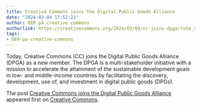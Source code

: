```yaml
---
title: Creative Commons joins the Digital Public Goods Alliance
date: "2024-03-04 17:52:22"
author: OER på creative commons
authorlink: https://creativecommons.org/2024/03/04/cc-joins-dpga/?utm_source=rss&utm_medium=rss&utm_campaign=cc-joins-dpga
tags:
- OER-pa-creative-commons
---
```

<p>Today, Creative Commons (CC) joins the Digital Public Goods Alliance (DPGA) as a new member. The DPGA is a multi-stakeholder initiative with a mission to accelerate the attainment of the sustainable development goals in low- and middle-income countries by facilitating the discovery, development, use of, and investment in digital public goods (DPGs).</p>
<p>The post <a rel="nofollow" href="https://creativecommons.org/2024/03/04/cc-joins-dpga/">Creative Commons joins the Digital Public Goods Alliance</a> appeared first on <a rel="nofollow" href="https://creativecommons.org">Creative Commons</a>.</p>
